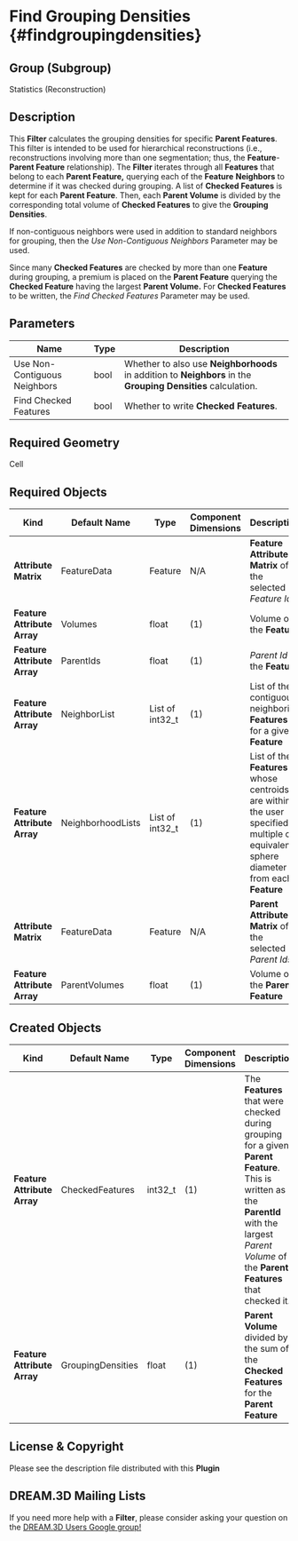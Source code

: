 Find Grouping Densities {#findgroupingdensities}
=============

## Group (Subgroup) ##

Statistics (Reconstruction)

## Description ##

This **Filter** calculates the grouping densities for specific **Parent Features**.  This filter is intended to be used for hierarchical reconstructions (i.e., reconstructions involving more than one segmentation; thus, the **Feature**-**Parent Feature** relationship). The **Filter** iterates through all **Features** that belong to each **Parent Feature,** querying each of the **Feature** **Neighbors** to determine if it was checked during grouping. A list of **Checked Features** is kept for each **Parent Feature**.  Then, each **Parent Volume** is divided by the corresponding total volume of **Checked Features** to give the **Grouping Densities**.

If non-contiguous neighbors were used in addition to standard neighbors for grouping, then the *Use Non-Contiguous Neighbors* Parameter may be used.

Since many **Checked Features** are checked by more than one **Feature** during grouping, a premium is placed on the **Parent Feature** querying the **Checked Feature** having the largest **Parent Volume.**  For **Checked Features** to be written, the *Find Checked Features* Parameter may be used.


## Parameters ##

| Name | Type | Description |
|------|------| ----------- |
| Use Non-Contiguous Neighbors | bool | Whether to also use **Neighborhoods** in addition to **Neighbors** in the **Grouping Densities** calculation. |
| Find Checked Features | bool | Whether to write **Checked Features**. |

## Required Geometry ##

Cell

## Required Objects ##

| Kind | Default Name | Type | Component Dimensions | Description |
|------|--------------|------|----------------------|-------------|
| **Attribute Matrix** | FeatureData | Feature | N/A | **Feature Attribute Matrix** of the selected _Feature Ids_ |
| **Feature Attribute Array** | Volumes | float | (1) | Volume of the **Feature** |
| **Feature Attribute Array** | ParentIds | float | (1) | _Parent Id_ of the **Feature** |
| **Feature Attribute Array**  | NeighborList | List of int32_t | (1) | List of the contiguous neighboring **Features** for a given **Feature** |
| **Feature Attribute Array** | NeighborhoodLists | List of int32_t | (1) | List of the **Features** whose centroids are within the user specified multiple of equivalent sphere diameter from each **Feature** |
| **Attribute Matrix** | FeatureData | Feature | N/A | **Parent Attribute Matrix** of the selected _Parent Ids_ |
| **Feature Attribute Array** | ParentVolumes | float | (1) | Volume of the **Parent Feature** |


## Created Objects ##

| Kind | Default Name | Type | Component Dimensions | Description |
|------|--------------|------|----------------------|-------------|
| **Feature Attribute Array** | CheckedFeatures |  int32_t | (1) | The **Features** that were checked during grouping for a given **Parent Feature**.  This is written as the **ParentId** with the largest *Parent Volume* of the **Parent Features** that checked it. |
| **Feature Attribute Array** | GroupingDensities | float | (1) | **Parent Volume** divided by the sum of the **Checked Features** for the **Parent Feature** |

## License & Copyright ##

Please see the description file distributed with this **Plugin**

## DREAM.3D Mailing Lists ##

If you need more help with a **Filter**, please consider asking your question on the [DREAM.3D Users Google group!](https://groups.google.com/forum/?hl=en#!forum/dream3d-users)


